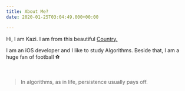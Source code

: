 ```yaml
---
title: About Me?
date: 2020-01-25T03:04:49.000+00:00

---
```

Hi, I am Kazi. I am from this beautiful [Country.](https://www.lonelyplanet.com/articles/rivers-tigers-tea-experience-best-of-bangladesh "Bangladesh")

I am an iOS developer and I like to study Algorithms. Beside that, I am a huge fan of football ⚽

<br>

> In algorithms, as in life, persistence usually pays off.

<!--more-->